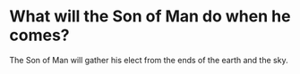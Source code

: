 # What will the Son of Man do when he comes?

The Son of Man will gather his elect from the ends of the earth and the sky.
